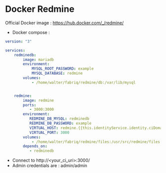 Docker Redmine
===================

Official Docker image : https://hub.docker.com/_/redmine/

* Docker compose :

```yml
version: "3"

services:
    redminedb:
        image: mariadb
        environment:
            MYSQL_ROOT_PASSWORD: example
            MYSQL_DATABASE: redmine
        volumes:
            - /home/walter/fabriq/redmine/db:/var/lib/mysql


    redmine:
        image: redmine
        ports:
           - 3000:3000
        environment:
           REDMINE_DB_MYSQL: redminedb
           REDMINE_DB_PASSWORD: example
           VIRTUAL_HOST: redmine.{{this.identityService.identity.ciDomain}}
           VIRTUAL_PORT: 3000  
        volumes:
            - /home/walter/fabriq/redmine/files:/usr/src/redmine/files
        depends_on:
           - redminedb

```

* Connect to http://<your_ci_uri>:3000/
* Admin credentials are : admin/admin